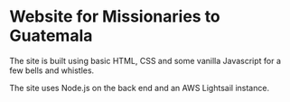 # Website for Missionaries to Guatemala 

The site is built using basic HTML, CSS and some vanilla Javascript for a few bells and whistles.

The site uses Node.js on the back end and an AWS Lightsail instance.
